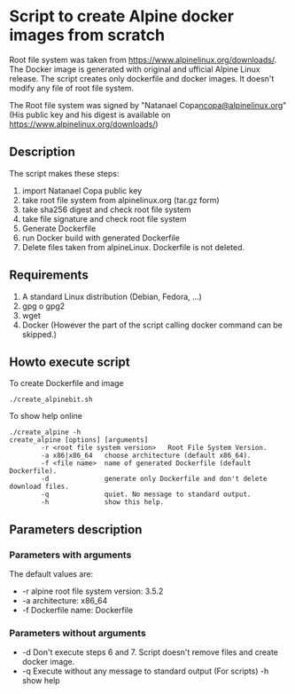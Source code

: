 # Script to create Alpine docker images from scratch

Root file system was taken from https://www.alpinelinux.org/downloads/.
The Docker image is generated with original and ufficial Alpine Linux release.
The script creates only dockerfile and docker images.
It doesn't modify any file of root file system.

The Root file system was signed by "Natanael Copa<ncopa@alpinelinux.org>"
(His public key and his digest is available on https://www.alpinelinux.org/downloads/)

## Description
The script makes these steps:
1. import Natanael Copa public key
2. take root file system from alpinelinux.org (tar.gz form)
3. take sha256 digest and check root file system
4. take file signature  and check root file system
5. Generate Dockerfile
6. run Docker build with generated Dockerfile
7. Delete files taken from alpineLinux. Dockerfile is not deleted.

## Requirements
1. A standard Linux distribution (Debian, Fedora, ...)
2. gpg o gpg2
3. wget
4. Docker (However the part of the script calling docker command can be skipped.)

## Howto execute script
To create Dockerfile and image

```
./create_alpinebit.sh
```

To show help online
```
./create_alpine -h
create_alpine [options] [arguments]
        -r <root file system version>   Root File System Version.
        -a x86|x86_64   choose architecture (default x86_64).
        -f <file name>  name of generated Dockerfile (default Dockerfile).
        -d              generate only Dockerfile and don't delete download files.
        -q              quiet. No message to standard output.
        -h              show this help.
```
## Parameters description
### Parameters with arguments
The default values are:
- -r alpine root file system version: 3.5.2
- -a architecture: x86_64
- -f Dockerfile name: Dockerfile

### Parameters without arguments
- -d Don't execute steps 6 and 7. Script doesn't remove files and create docker image.
- -q Execute without any message to standard output (For scripts)
-h show help
